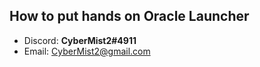 ## How to put hands on Oracle Launcher
 - Discord: **CyberMist2#4911**
 - Email: CyberMist2@gmail.com

